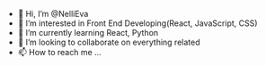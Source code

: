 - 👋 Hi, I’m @NelliEva
- 👀 I’m interested in Front End Developing(React, JavaScript, CSS)
- 🌱 I’m currently learning React, Python
- 💞️ I’m looking to collaborate on everything related
- 📫 How to reach me ...

<!---
NelliEva/NelliEva is a ✨ special ✨ repository because its `README.md` (this file) appears on your GitHub profile.
You can click the Preview link to take a look at your changes.
--->

